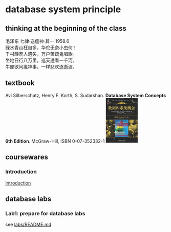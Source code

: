 # database system principle
## thinking at the beginning of the class
毛泽东 七律·送瘟神·其一 1958.6<br/>
绿水青山枉自多，华佗无奈小虫何！<br/>
千村薜荔人遗矢，万户萧疏鬼唱歌。<br/>
坐地日行八万里，巡天遥看一千河。<br/>
牛郎欲问瘟神事，一样悲欢逐逝波。<br/>

## textbook
Avi Silberschatz, Henry F. Korth, S. Sudarshan. **Database System Concepts 6th Edition**. McGraw-Hill, ISBN 0-07-352332-1
<img src="./docs/DatabaseSystemConcepts6Cover.jpg" width="100" alt="Database System Concepts 6th Edition"/>

## coursewares

### Introduction

[Introduction](./docs/lecture01DbSystemIntroR6.pdf)

## database labs

### Lab1: prepare for database labs
see [labs/README.md](./labs/README.md)<br/>

